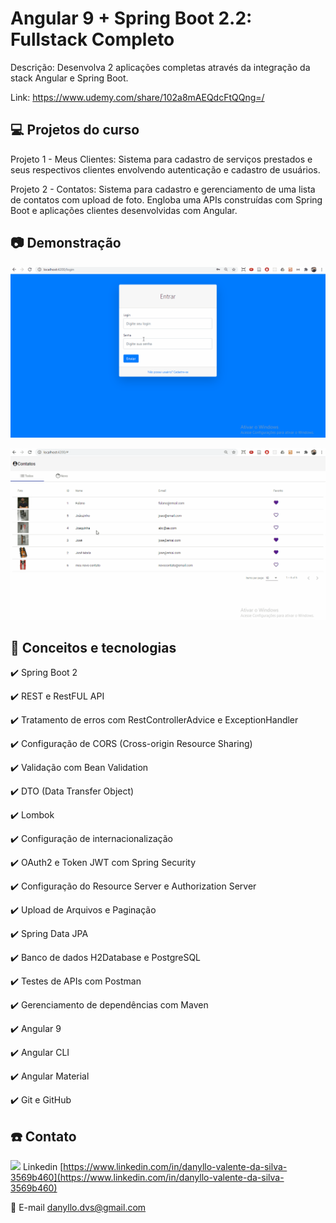 # Angular 9 + Spring Boot 2.2: Fullstack Completo

Descrição: Desenvolva 2 aplicações completas através da integração da stack Angular e Spring Boot.

Link: https://www.udemy.com/share/102a8mAEQdcFtQQng=/

## 💻 Projetos do curso

Projeto 1 - Meus Clientes: Sistema para cadastro de serviços prestados e seus respectivos clientes envolvendo autenticação e cadastro de usuários.

Projeto 2 - Contatos: Sistema para cadastro e gerenciamento de uma lista de contatos com upload de foto.
Engloba uma APIs construídas com Spring Boot e aplicações clientes desenvolvidas com Angular.

## :camera: Demonstração

![Projeto 1 - Meus Clientes - Demonstração em Gif Animado](demo/demo-projeto-clientes.gif)

![Projeto 2 - Contatos - Demonstração em Gif Animado](demo/demo-projeto-agenda.gif)

## :rocket: Conceitos e tecnologias

✔️ Spring Boot 2

✔️ REST e RestFUL API

✔️ Tratamento de erros com RestControllerAdvice e ExceptionHandler

✔️ Configuração de CORS (Cross-origin Resource Sharing)

✔️ Validação com Bean Validation

✔️ DTO (Data Transfer Object)

✔️ Lombok

✔️ Configuração de internacionalização

✔️ OAuth2 e Token JWT com Spring Security

✔️ Configuração do Resource Server e Authorization Server

✔️ Upload de Arquivos e Paginação

✔️ Spring Data JPA

✔️ Banco de dados H2Database e PostgreSQL

✔️ Testes de APIs com Postman

✔️ Gerenciamento de dependências com Maven

✔️ Angular 9

✔️ Angular CLI

✔️ Angular Material

✔️ Git e GitHub

## :phone: Contato

<img src="https://github.com/paulrobertlloyd/socialmediaicons/blob/main/linkedin-16x16.png?raw=true" /> Linkedin [https://www.linkedin.com/in/danyllo-valente-da-silva-3569b460](https://www.linkedin.com/in/danyllo-valente-da-silva-3569b460)

:postbox: E-mail [danyllo.dvs@gmail.com](danyllo.dvs@gmail.com)
